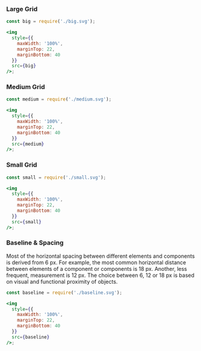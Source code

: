 ### Large Grid

```jsx noeditor
const big = require('./big.svg');

<img
  style={{
    maxWidth: '100%',
    marginTop: 22,
    marginBottom: 40
  }}
  src={big}
/>;
```

### Medium Grid

```jsx noeditor
const medium = require('./medium.svg');

<img
  style={{
    maxWidth: '100%',
    marginTop: 22,
    marginBottom: 40
  }}
  src={medium}
/>;
```

### Small Grid

```jsx noeditor
const small = require('./small.svg');

<img
  style={{
    maxWidth: '100%',
    marginTop: 22,
    marginBottom: 40
  }}
  src={small}
/>;
```

### Baseline & Spacing

Most of the horizontal spacing between different elements and components is derived from 6 px. For example, the most common horizontal distance between elements of a component or components is 18 px. Another, less frequent, measurement is 12 px. The choice between 6, 12 or 18 px is based on visual and functional proximity of objects.

```jsx noeditor
const baseline = require('./baseline.svg');

<img
  style={{
    maxWidth: '100%',
    marginTop: 22,
    marginBottom: 40
  }}
  src={baseline}
/>;
```
